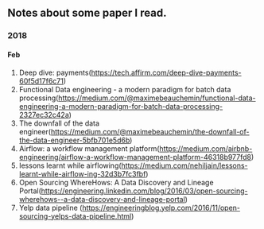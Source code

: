 ## Notes about some paper I read.


### 2018
#### Feb
1. Deep dive: payments(https://tech.affirm.com/deep-dive-payments-60f5d17f6c71)
2. Functional Data engineering - a modern paradigm for batch data processing(https://medium.com/@maximebeauchemin/functional-data-engineering-a-modern-paradigm-for-batch-data-processing-2327ec32c42a)
3. The downfall of the data engineer(https://medium.com/@maximebeauchemin/the-downfall-of-the-data-engineer-5bfb701e5d6b)
4. Airflow: a workflow management platform(https://medium.com/airbnb-engineering/airflow-a-workflow-management-platform-46318b977fd8)
5. lessons learnt while airflowing(https://medium.com/nehiljain/lessons-learnt-while-airflow-ing-32d3b7fc3fbf)
6. Open Sourcing WhereHows: A Data Discovery and Lineage Portal(https://engineering.linkedin.com/blog/2016/03/open-sourcing-wherehows--a-data-discovery-and-lineage-portal)
7. Yelp data pipeline (https://engineeringblog.yelp.com/2016/11/open-sourcing-yelps-data-pipeline.html)
